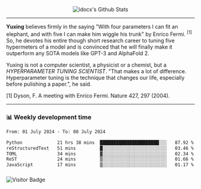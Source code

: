 <div align="center">
    <img align="center" src="https://github-readme-stats.vercel.app/api?username=idocx&show_icons=true&count_private=true&hide_border=true" alt="idocx's Github Stats"></img>
</div>

---

**Yuxing** believes firmly in the saying "With four parameters I can fit an elephant, and with five I can make him wiggle his trunk" by Enrico Fermi. <sup>[1]</sup> So, he devotes his entire though short research career to tuning five hypermeters of a model and is convinced that he will finally make it outperform any SOTA models like GPT-3 and AlphaFold 2.

Yuxing is not a computer scientist, a physicist or a chemist, but a *HYPERPARAMETER TUNING SCIENTIST*. "That makes a lot of difference. Hyperparameter tuning is the technique that changes our life, especially before pulishing a paper.", he said.

[1] Dyson, F. A meeting with Enrico Fermi. Nature 427, 297 (2004).


---

### 📊 Weekly development time
<!--START_SECTION:waka-->

```txt
From: 01 July 2024 - To: 08 July 2024

Python             21 hrs 38 mins  ██████████████████████░░░   87.92 %
reStructuredText   51 mins         █░░░░░░░░░░░░░░░░░░░░░░░░   03.46 %
TOML               34 mins         ▓░░░░░░░░░░░░░░░░░░░░░░░░   02.34 %
ReST               24 mins         ▒░░░░░░░░░░░░░░░░░░░░░░░░   01.66 %
JavaScript         17 mins         ▒░░░░░░░░░░░░░░░░░░░░░░░░   01.17 %
```

<!--END_SECTION:waka-->

### 

![Visitor Badge](https://visitor-badge.laobi.icu/badge?page_id=idocx.idocx)